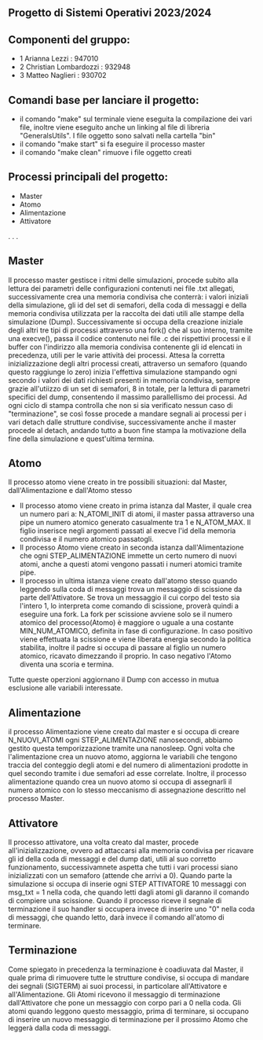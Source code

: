 ## Progetto di Sistemi Operativi 2023/2024

## Componenti del gruppo:

- 1 Arianna Lezzi : 947010
- 2 Christian Lombardozzi : 932948
- 3 Matteo Naglieri : 930702

## Comandi base per lanciare il progetto:

- il comando "make" sul terminale viene eseguita la compilazione dei vari file, inoltre viene eseguito anche un linking
  al file di libreria "GeneralsUtils". I file oggetto sono salvati nella cartella "bin"
- il comando "make start" si fa eseguire il processo master
- il comando "make clean" rimuove i file oggetto creati

## Processi principali del progetto:

- Master
- Atomo
- Alimentazione
- Attivatore

.
.
.

## Master

Il processo master gestisce i ritmi delle simulazioni, procede subito alla lettura dei parametri delle configurazioni
contenuti nei file .txt allegati, successivamente crea una memoria condivisa che conterrà:
i valori iniziali della simulazione, gli id del set di semafori, della coda di messaggi e della memoria condivisa
utilizzata per la raccolta dei dati utili alle stampe della simulazione (Dump).
Successivamente si occupa della creazione iniziale degli altri tre tipi di processi attraverso una fork() che al suo
interno,
tramite una execve(), passa il codice contenuto nei file .c dei rispettivi processi e il buffer con l'indirizzo alla
memoria condivisa contenente gli id elencati in precedenza, utili per le varie attività dei processi.
Attesa la corretta inizializzazione degli altri processi creati, attraverso un semaforo (quando questo raggiunge lo
zero)
inizia l'effettiva simulazione stampando ogni secondo i valori dei dati richiesti presenti in memoria condivisa, sempre
grazie all'utiizzo di un set di semafori, 8 in totale, per la lettura di parametri specifici del dump, consentendo il
massimo parallellismo dei processi.
Ad ogni ciclo di stampa controlla che non si sia verificato nessun caso di "terminazione", se così fosse procede a
mandare segnali ai processi per i vari detach dalle strutture condivise, successivamente anche il master procede al
detach,
andando tutto a buon fine stampa la motivazione della fine della simulazione e quest'ultima termina.

## Atomo

Il processo atomo viene creato in tre possibili situazioni: dal Master, dall'Alimentazione e dall'Atomo stesso

- Il processo atomo viene creato in prima istanza dal Master, il quale crea un numero pari a: N_ATOMI_INIT
  di atomi, il master passa attraverso una pipe un numero atomico generato casualmente tra 1 e N_ATOM_MAX.
  Il figlio inserisce negli argomenti passati al execve l'id della memoria condivisa e il numero atomico passatogli.
- Il processo Atomo viene creato in seconda istanza dall'Alimentazione che ogni STEP_ALIMENTAZIONE immette un certo
  numero di
  nuovi atomi, anche a questi atomi vengono passati i numeri atomici tramite pipe.
- Il processo in ultima istanza viene creato dall'atomo stesso quando leggendo
  sulla coda di messaggi trova un messaggio di scissione da parte dell'Attivatore.
  Se trova un messaggio il cui corpo del testo sia l'intero 1, lo interpreta come comando di scissione,
  proverà quindi a eseguire una fork. La fork per scissione avviene solo se il numero
  atomico del processo(Atomo) è maggiore o uguale a una costante MIN_NUM_ATOMICO, definita in fase di configurazione.
  In caso positivo viene effettuata la scissione e viene liberata energia secondo la politica stabilita, inoltre il
  padre si occupa di
  passare al figlio un numero atomico, ricavato dimezzando il proprio.
  In caso negativo l'Atomo diventa una scoria e termina.

Tutte queste operzioni aggiornano il Dump con accesso in mutua esclusione alle variabili interessate.

## Alimentazione

il processo Alimentazione viene creato dal master e si occupa di creare N_NUOVI_ATOMI ogni STEP_ALIMENTAZIONE
nanosecondi,
abbiamo gestito questa temporizzazione tramite una nanosleep.
Ogni volta che l'alimentazione crea un nuovo atomo, aggiorna le variabili che tengono traccia del conteggio degli atomi
e del numero di alimentazioni prodotte
in quel secondo tramite i due semafori ad esse correlate.
Inoltre, il processo alimentazione quando crea un nuovo atomo si occupa di assegnarli il numero atomico con lo stesso
meccanismo
di assegnazione descritto nel processo Master.

## Attivatore

Il processo attivatore, una volta creato dal master, procede all'inizializzazione, ovvero ad attaccarsi alla memoria
condivisa
per ricavare gli id della coda di messaggi e del dump dati, utili al suo corretto funzionamento, successivamnete aspetta
che
tutti i vari processi siano inizializzati con un semaforo (attende che arrivi a 0).
Quando parte la simulazione si occupa di inserie ogni STEP ATTIVATORE 10 messaggi con msg_txt = 1 nella coda, che quando
letti dagli
atomi gli daranno il comando di compiere una scissione.
Quando il processo riceve il segnale di terminazione il suo handler si occupera invece di inserire uno "0" nella coda
di messaggi, che quando letto, darà invece il comando all'atomo di terminare.

## Terminazione

Come spiegato in precedenza la terminazione è coadiuvata dal Master, il quale prima di rimuovere
tutte le strutture condivise, si occupa di mandare dei segnali (SIGTERM) ai suoi processi, in particolare
all'Attivatore e all'Alimentazione. Gli Atomi ricevono il messaggio di terminazione dall'Attivatore
che pone un messaggio con corpo pari a 0 nella coda. Gli atomi quando leggono questo messaggio, prima di terminare, si
occupano di inserire un nuovo messaggio di terminazione per il prossimo Atomo che leggerà dalla coda di
messaggi.
